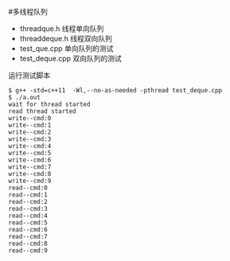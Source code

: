 #多线程队列

* threadque.h 线程单向队列
* threaddeque.h 线程双向队列
* test_que.cpp  单向队列的测试
* test_deque.cpp 双向队列的测试

运行测试脚本
```
$ g++ -std=c++11  -Wl,--no-as-needed -pthread test_deque.cpp
$ ./a.out
wait for thread started
read thread started
write--cmd:0
write--cmd:1
write--cmd:2
write--cmd:3
write--cmd:4
write--cmd:5
write--cmd:6
write--cmd:7
write--cmd:8
write--cmd:9
read--cmd:0
read--cmd:1
read--cmd:2
read--cmd:3
read--cmd:4
read--cmd:5
read--cmd:6
read--cmd:7
read--cmd:8
read--cmd:9

```
